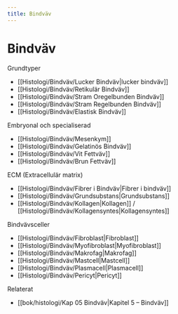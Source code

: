 ```yaml
---
title: Bindväv
---
```


# Bindväv


Grundtyper
- [[Histologi/Bindväv/Lucker Bindväv|lucker bindväv]]
- [[Histologi/Bindväv/Retikulär Bindväv]]
- [[Histologi/Bindväv/Stram Oregelbunden Bindväv]]
- [[Histologi/Bindväv/Stram Regelbunden Bindväv]]
- [[Histologi/Bindväv/Elastisk Bindväv]]

Embryonal och specialiserad
- [[Histologi/Bindväv/Mesenkym]]
- [[Histologi/Bindväv/Gelatinös Bindväv]]
- [[Histologi/Bindväv/Vit Fettväv]]
- [[Histologi/Bindväv/Brun Fettväv]]

ECM (Extracellulär matrix)
- [[Histologi/Bindväv/Fibrer i Bindväv|Fibrer i bindväv]]
- [[Histologi/Bindväv/Grundsubstans|Grundsubstans]]
- [[Histologi/Bindväv/Kollagen|Kollagen]] / [[Histologi/Bindväv/Kollagensyntes|Kollagensyntes]]

Bindvävsceller
- [[Histologi/Bindväv/Fibroblast|Fibroblast]]
- [[Histologi/Bindväv/Myofibroblast|Myofibroblast]]
- [[Histologi/Bindväv/Makrofag|Makrofag]]
- [[Histologi/Bindväv/Mastcell|Mastcell]]
- [[Histologi/Bindväv/Plasmacell|Plasmacell]]
- [[Histologi/Bindväv/Pericyt|Pericyt]]

Relaterat
- [[bok/histologi/Kap 05 Bindväv|Kapitel 5 – Bindväv]]

